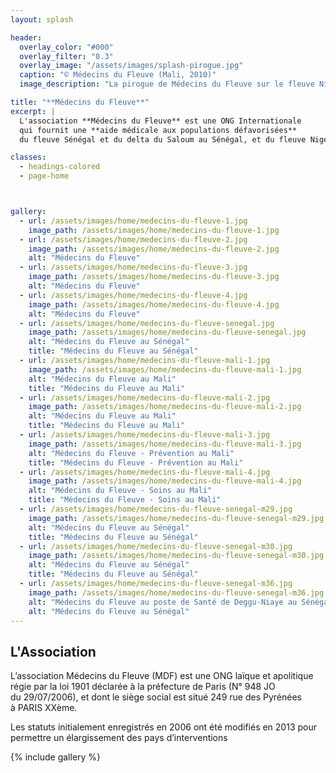 ```yaml
---
layout: splash

header:
  overlay_color: "#000"
  overlay_filter: "0.3"
  overlay_image: "/assets/images/splash-pirogue.jpg"
  caption: "© Médecins du Fleuve (Mali, 2010)"
  image_description: "La pirogue de Médecins du Fleuve sur le fleuve Niger, au Mali."

title: "**Médecins du Fleuve**"
excerpt: |
  L'association **Médecins du Fleuve** est une ONG Internationale
  qui fournit une **aide médicale aux populations défavorisées**
  du fleuve Sénégal et du delta du Saloum au Sénégal, et du fleuve Niger au Mali.

classes:
  - headings-colored
  - page-home



gallery:
  - url: /assets/images/home/medecins-du-fleuve-1.jpg
    image_path: /assets/images/home/medecins-du-fleuve-1.jpg
  - url: /assets/images/home/medecins-du-fleuve-2.jpg
    image_path: /assets/images/home/medecins-du-fleuve-2.jpg
    alt: "Médecins du Fleuve"
  - url: /assets/images/home/medecins-du-fleuve-3.jpg
    image_path: /assets/images/home/medecins-du-fleuve-3.jpg
    alt: "Médecins du Fleuve"
  - url: /assets/images/home/medecins-du-fleuve-4.jpg
    image_path: /assets/images/home/medecins-du-fleuve-4.jpg
    alt: "Médecins du Fleuve"
  - url: /assets/images/home/medecins-du-fleuve-senegal.jpg
    image_path: /assets/images/home/medecins-du-fleuve-senegal.jpg
    alt: "Médecins du Fleuve au Sénégal"
    title: "Médecins du Fleuve au Sénégal"
  - url: /assets/images/home/medecins-du-fleuve-mali-1.jpg
    image_path: /assets/images/home/medecins-du-fleuve-mali-1.jpg
    alt: "Médecins du Fleuve au Mali"
    title: "Médecins du Fleuve au Mali"
  - url: /assets/images/home/medecins-du-fleuve-mali-2.jpg
    image_path: /assets/images/home/medecins-du-fleuve-mali-2.jpg
    alt: "Médecins du Fleuve au Mali"
    title: "Médecins du Fleuve au Mali"
  - url: /assets/images/home/medecins-du-fleuve-mali-3.jpg
    image_path: /assets/images/home/medecins-du-fleuve-mali-3.jpg
    alt: "Médecins du Fleuve - Prévention au Mali"
    title: "Médecins du Fleuve - Prévention au Mali"
  - url: /assets/images/home/medecins-du-fleuve-mali-4.jpg
    image_path: /assets/images/home/medecins-du-fleuve-mali-4.jpg
    alt: "Médecins du Fleuve - Soins au Mali"
    title: "Médecins du Fleuve - Soins au Mali"
  - url: /assets/images/home/medecins-du-fleuve-senegal-m29.jpg
    image_path: /assets/images/home/medecins-du-fleuve-senegal-m29.jpg
    alt: "Médecins du Fleuve au Sénégal"
    title: "Médecins du Fleuve au Sénégal"
  - url: /assets/images/home/medecins-du-fleuve-senegal-m30.jpg
    image_path: /assets/images/home/medecins-du-fleuve-senegal-m30.jpg
    alt: "Médecins du Fleuve au Sénégal"
    title: "Médecins du Fleuve au Sénégal"
  - url: /assets/images/home/medecins-du-fleuve-senegal-m36.jpg
    image_path: /assets/images/home/medecins-du-fleuve-senegal-m36.jpg
    alt: "Médecins du Fleuve au poste de Santé de Deggu-Niaye au Sénégal"
    alt: "Médecins du Fleuve au Sénégal"
---
```


## L'Association
L’association Médecins du Fleuve (MDF) est une ONG laïque et apolitique régie
par la loi 1901 déclarée à la préfecture de Paris (N° 948 JO du 29/07/2006),
et dont le siège social est situé 249 rue des Pyrénées à PARIS XXème.

Les statuts initialement enregistrés en 2006 ont été modifiés en 2013
pour permettre un élargissement des pays d’interventions


{% include gallery %}
